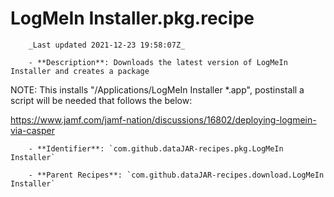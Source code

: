 # LogMeIn Installer.pkg.recipe

        _Last updated 2021-12-23 19:58:07Z_

        - **Description**: Downloads the latest version of LogMeIn Installer and creates a package

NOTE: This installs "/Applications/LogMeIn Installer *.app", postinstall a script will be needed that follows the below:

https://www.jamf.com/jamf-nation/discussions/16802/deploying-logmein-via-casper

        - **Identifier**: `com.github.dataJAR-recipes.pkg.LogMeIn Installer`

        - **Parent Recipes**: `com.github.dataJAR-recipes.download.LogMeIn Installer`